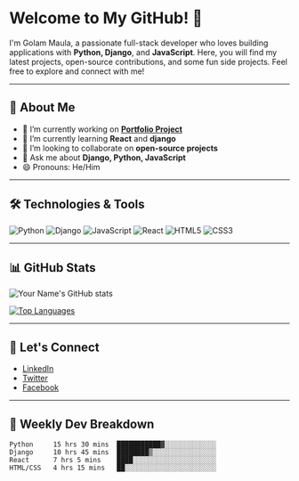 # Welcome to My GitHub! 👋

I'm Golam Maula, a passionate full-stack developer who loves building applications with **Python, Django**, and **JavaScript**. Here, you will find my latest projects, open-source contributions, and some fun side projects. Feel free to explore and connect with me!

---

## 🚀 About Me

- 🔭 I’m currently working on **[Portfolio Project]()**
- 🌱 I’m currently learning **React** and **django**
- 👯 I’m looking to collaborate on **open-source projects**
- 💬 Ask me about **Django, Python, JavaScript**
- 😄 Pronouns: He/Him

---

## 🛠️ Technologies & Tools

![Python](https://img.shields.io/badge/-Python-3776AB?logo=python&logoColor=white&style=for-the-badge)
![Django](https://img.shields.io/badge/-Django-092E20?logo=django&logoColor=white&style=for-the-badge)
![JavaScript](https://img.shields.io/badge/-JavaScript-F7DF1E?logo=javascript&logoColor=black&style=for-the-badge)
![React](https://img.shields.io/badge/-React-61DAFB?logo=react&logoColor=black&style=for-the-badge)
![HTML5](https://img.shields.io/badge/-HTML5-E34F26?logo=html5&logoColor=white&style=for-the-badge)
![CSS3](https://img.shields.io/badge/-CSS3-1572B6?logo=css3&logoColor=white&style=for-the-badge)

---

## 📊 GitHub Stats

![Your Name's GitHub stats](https://github-readme-stats.vercel.app/api?username=your-username&show_icons=true&theme=radical)

[![Top Languages](https://github-readme-stats.vercel.app/api/top-langs/?username=your-username&layout=compact)](https://github.com/your-username)

---


## 🔗 Let's Connect

- [LinkedIn](https://www.linkedin.com/in/golammaula/)
- [Twitter](https://twitter.com/gmlincoln1)
- [Facebook](https://facebook.com/1mLincoln)

---

## 📅 Weekly Dev Breakdown

<!--START_SECTION:waka-->
```text
Python     15 hrs 30 mins  ███████████▓░░░░░░░░░░░░░
Django     10 hrs 45 mins  ████████▒░░░░░░░░░░░░░░░░
React      7 hrs 5 mins    ████░░░░░░░░░░░░░░░░░░░░░
HTML/CSS   4 hrs 15 mins   ██░░░░░░░░░░░░░░░░░░░░░░░
